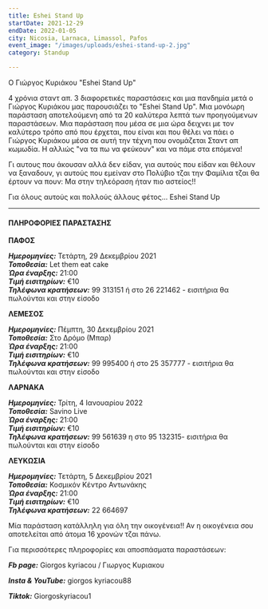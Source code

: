 ```yaml
---
title: Eshei Stand Up
startDate: 2021-12-29
endDate: 2022-01-05
city: Nicosia, Larnaca, Limassol, Pafos
event_image: "/images/uploads/eshei-stand-up-2.jpg"
category: Standup

---
```

Ο Γιώργος Κυριάκου "Eshei Stand Up"

4 χρόνια σταντ απ. 3 διαφορετικές παραστάσεις και μια πανδημία μετά ο Γιώργος Κυριάκου μας παρουσιάζει το "Eshei Stand Up". Μια μονόωρη παράσταση αποτελούμενη από τα 20 καλύτερα λεπτά των προηγούμενων παραστάσεων. Μια παράσταση που μέσα σε μια ώρα δειχνει με τον καλύτερο τρόπο από που έρχεται, που είναι και που θέλει να πάει ο Γιώργος Κυριάκου μέσα σε αυτή την τέχνη που ονομάζεται Σταντ απ κωμωδία. Η αλλιώς "να τα πω να φεύκουν" και να πάμε στα επόμενα!

Γι αυτους που άκουσαν αλλά δεν είδαν, για αυτούς που είδαν και θέλουν να ξαναδουν, γι αυτούς που εμείναν στο Πολύβιο τζαι την Φαμίλια τζαι θα έρτουν να πουν: Μα στην τηλεόραση ήταν πιο αστείος!!

Για όλους αυτούς και πολλούς άλλους φέτος... Eshei Stand Up

***

#### ΠΛΗΡΟΦΟΡΙΕΣ ΠΑΡΑΣΤΑΣΗΣ

**ΠΑΦΟΣ**

**_Ημερομηνίες:_** Τετάρτη, 29 Δεκεμβρίου 2021  
**_Τοποθεσία:_** Let them eat cake  
**_Ώρα έναρξης:_** 21:00  
**_Τιμή εισιτηρίων:_** €10  
**_Τηλέφωνα κρατήσεων:_**  99 313151 ή στο 26 221462 - εισιτήρια θα πωλούνται και στην είσοδο

**ΛΕΜΕΣΟΣ**

**_Ημερομηνίες:_** Πέμπτη, 30 Δεκεμβρίου 2021  
**_Τοποθεσία:_** Στο Δρόμο (Μπαρ)  
**_Ώρα έναρξης:_** 21:00  
**_Τιμή εισιτηρίων:_** €10  
**_Τηλέφωνα κρατήσεων:_** 99 995400 ή στο 25 357777 - εισιτήρια θα πωλούνται και στην είσοδο

**ΛΑΡΝΑΚΑ**

**_Ημερομηνίες:_** Τρίτη, 4 Ιανουαρίου 2022  
**_Τοποθεσία:_** Savino Live  
**_Ώρα έναρξης:_** 21:00  
**_Τιμή εισιτηρίων:_** €10  
**_Τηλέφωνα κρατήσεων:_**  99 561639 η στο 95 132315- εισιτήρια θα πωλούνται και στην είσοδο

**ΛΕΥΚΩΣΙΑ**

**_Ημερομηνίες:_** Τετάρτη, 5 Δεκεμβρίου 2021  
**_Τοποθεσία:_** Κοσμικόν Κέντρο Αντωνάκης  
**_Ώρα έναρξης:_** 21:00  
**_Τιμή εισιτηρίων:_** €10  
**_Τηλέφωνα κρατήσεων:_**  22 664697

Μία παράσταση κατάλληλη για όλη την οικογένεια!! Αν η οικογένεια σου αποτελείται από άτομα 16 χρονών τζαι πάνω.

Για περισσότερες πληροφορίες και αποσπάσματα παραστάσεων:

**_Fb page:_** Giorgos kyriacou / Γιωργος Κυριακου

**_Insta & YouTube:_** giorgos kyriacou88

**_Tiktok:_** Giorgoskyriacou1